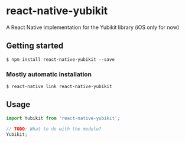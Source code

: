 # react-native-yubikit

A React Native implementation for the Yubikit library (iOS only for now)

## Getting started

`$ npm install react-native-yubikit --save`

### Mostly automatic installation

`$ react-native link react-native-yubikit`

## Usage
```javascript
import Yubikit from 'react-native-yubikit';

// TODO: What to do with the module?
Yubikit;
```
